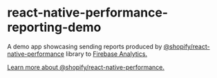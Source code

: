# react-native-performance-reporting-demo

A demo app showcasing sending reports produced by [@shopify/react-native-performance](https://github.com/shopify/react-native-performance) library to [Firebase Analytics.](https://firebase.google.com/docs/analytics)

[Learn more about @shopify/react-native-performance.](https://shopify.github.io/react-native-performance/)
